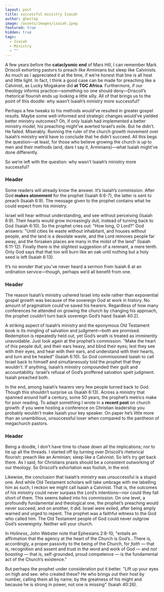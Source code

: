 ```yaml
---
layout: post
title: successful ministry Isaiah
author: gheslop
image: /assets/images/isaiah.jpeg
featured: true
hidden: true
tags:
  - Isaiah
  - Ministry
  - ""
---
```

A few years before the **cataclysmic end** of Mars Hill, I can remember Mark Driscoll exhorting pastors to preach like Arminians but sleep like Calvinists. As much as I appreciated it at the time, if we’re honest that line is all heat and little light. In fact, I think a good case can be made for preaching like a Calvinist, as Lucky Mogakane did **at TGC Africa**. Furthermore, if our theology informs practice—something no one should deny—Driscoll’s rhetorical flourish ends up looking a little silly. All of that brings us to the point of this doodle: why wasn’t Isaiah’s ministry more successful?

Perhaps a few tweaks to his methods would’ve resulted in greater gospel results. Maybe some well-informed and strategic changes would’ve yielded better ministry outcomes? Oh, if only Isaiah had implemented a better ministry model, his preaching might’ve averted Israel’s exile. But he didn’t. He failed. Miserably. Running the ruler of the church growth movement over Isaiah’s ministry we’d have to conclude that he didn’t succeed. All this begs the question—at least, for those who believe growing the church is up to men and their methods (and, dare I say it, Arminians)—what Isaiah might’ve done differently.

So we’re left with the question: why wasn’t Isaiah’s ministry more successful?

### Header

Some readers will already know the answer. It’s Isaiah’s commission. After God **makes atonement** for the prophet (Isaiah 6:6-7), the latter is sent to preach (Isaiah 6:9). The message given to the prophet contains what he could expect from his ministry.

Israel will hear without understanding, and see without perceiving (Isaiah 6:9). Their hearts would grow increasingly dull, instead of turning back to God (Isaiah 6:10). So the prophet cries out: "How long, O Lord?" God answers: "Until cities lie waste without inhabitant, and houses without people, and the land is a desolate waste, and the Lord removes people far away, and the forsaken places are many in the midst of the land" (Isaiah 6:11-12). Finally there is the slightest suggestion of a remnant, a mere tenth. Only God says that that too will burn like an oak until nothing but a holy seed is left (Isaiah 6:13).

It’s no wonder that you’ve never heard a sermon from Isaiah 6 at an ordination service—though, perhaps we’d all benefit from one.

### Header

The reason Isaiah’s ministry ushered Israel into exile rather than exponential gospel growth was because of the sovereign God at work in history. No amount of pragmatism could’ve saved his hearers. Regardless of how many conferences he attended on growing the church by changing his approach, the prophet couldn’t turn back sovereign God’s hand (Isaiah 40:2).

A striking aspect of Isaiah’s ministry and the eponymous Old Testament book is its mingling of salvation and judgment—both are promised. Redemption is repeatedly held out, yet God’s wrath is treated as imminently unavoidable. Just look again at the prophet’s commission. "Make the heart of this people dull, and their ears heavy, and blind their eyes; lest they see with their eyes, and hear with their ears, and understand with their hearts, and turn and be healed" (Isaiah 6:10). So God commissioned Isaiah to call Israel back to himself and simultaneously told the prophet that they wouldn’t. If anything, Isaiah’s ministry compounded their guilt and accountability. Israel’s refusal of God’s proffered salvation spelt judgment. Isaiah preached both.

In the end, among Isaiah’s hearers very few people turned back to God. Though this shouldn’t surprise us (Isaiah 6:13). Across a ministry that spanned around half a century, some 50 years, the prophet’s metrics make for poor reading. To adapt something I wrote in a **recent post** on church growth: if you were hosting a conference on Christian leadership you probably wouldn’t make Isaiah your key speaker. On paper he’s little more than an unambitious, unsuccessful loser when compared to the pantheon of megachurch pastors.

### Header

Being a doodle, I don’t have time to chase down all the implications; nor to tie up all the threads. I started off by turning over Driscoll’s rhetorical flourish: preach like an Arminian; sleep like a Calvinist. So let’s try get back there. As I said, for Christians praxis should be a consistent outworking of our theology. So Driscoll’s exhortation was foolish, in the end.

Likewise, the conclusion that Isaiah’s ministry was unsuccessful is a stupid one. And while Old Testament scholars will take umbrage with me labelling him as such, I reckon we might call Isaiah a Calvinist. That is, the outcomes of his ministry could never surpass the Lord’s intentions—nor could they fall short of them. This seems baked into his commission. On one level, a profoundly fundamental and theological one, the prophet’s preaching would never succeed; and on another, it did. Israel were exiled, after being amply warned and urged to repent. The prophet was a faithful witness to the God who called him. The Old Testament people of God could never outgrow God’s sovereignty. Neither will your church.

In *Holiness*, John Webster note that Ephesians 2:8-10, "entails an affirmation that the agency at the heart of the Church is God’s…There is, accordingly, a proper passivity to the being of the Church, for *faith* — that is, recognition and assent and trust in the word and work of God — and *not boasting* — that is, self-grounded, proud competence — is the fundamental act of the Church’s existence."

But perhaps the prophet under consideration put it better. "Lift up your eyes on high and see: who created these? He who brings out their host by number, calling them all by name; by the greatness of his might and because he is strong in power, not one is missing" (Isaiah 40:26).